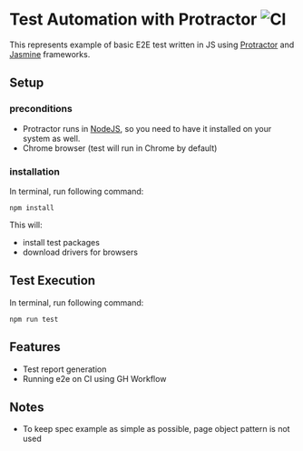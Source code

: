 # Test Automation with Protractor  ![CI](https://img.shields.io/github/workflow/status/pmicko/test-automation-protractor/E2E?label=e2e&logo=github)
This represents example of basic E2E test written in JS using [Protractor](https://github.com/angular/protractor) and [Jasmine](https://jasmine.github.io/) frameworks.

## Setup

### preconditions
- Protractor runs in [NodeJS](https://nodejs.org/), so you need to have it installed on your system as well.
- Chrome browser (test will run in Chrome  by default)

### installation
In terminal, run following command:
```
npm install
```
This will:
- install test packages
- download drivers for browsers

## Test Execution 
In terminal, run following command:
```​
npm run test
```
## Features
- Test report generation
- Running e2e on CI using GH Workflow

## Notes
- To keep spec example as simple as possible, page object pattern is not used

